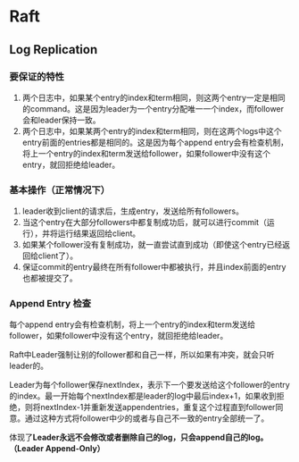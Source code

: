 # Raft

## Log Replication

### 要保证的特性

1. 两个日志中，如果某个entry的index和term相同，则这两个entry一定是相同的command。这是因为leader为一个entry分配唯一一个index，而follower会和leader保持一致。
2. 两个日志中，如果某两个entry的index和term相同，则在这两个logs中这个entry前面的entries都是相同的。这是因为每个append entry会有检查机制，将上一个entry的index和term发送给follower，如果follower中没有这个entry，就回拒绝给leader。

### 基本操作（正常情况下）

1. leader收到client的请求后，生成entry，发送给所有followers。
2. 当这个entry在大部分followers中都复制成功后，就可以进行commit（运行），并将运行结果返回给client。
3. 如果某个follower没有复制成功，就一直尝试直到成功（即使这个entry已经返回给client了）。
4. 保证commit的entry最终在所有follower中都被执行，并且index前面的entry也都被提交了。

### Append Entry 检查

每个append entry会有检查机制，将上一个entry的index和term发送给follower，如果follower中没有这个entry，就回拒绝给leader。

Raft中Leader强制让别的follower都和自己一样，所以如果有冲突，就会只听leader的。

Leader为每个follower保存nextIndex，表示下一个要发送给这个follower的entry的index。最一开始每个nextIndex都是leader的log中最后index+1，如果收到拒绝，则将nextIndex-1并重新发送appendentries，重复这个过程直到follower同意。通过这种方式将follower中少的或者与自己不一致的entry全部统一了。

体现了**Leader永远不会修改或者删除自己的log，只会append自己的log。（Leader Append-Only）**
